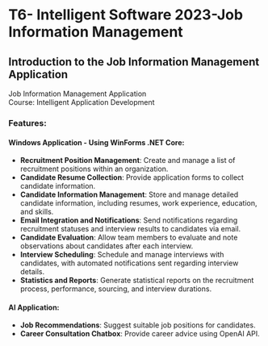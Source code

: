 # T6- Intelligent Software 2023-Job Information Management

## Introduction to the Job Information Management Application

Job Information Management Application  
Course: Intelligent Application Development  

### Features:

#### Windows Application - Using WinForms .NET Core:
- **Recruitment Position Management**: Create and manage a list of recruitment positions within an organization.
- **Candidate Resume Collection**: Provide application forms to collect candidate information.
- **Candidate Information Management**: Store and manage detailed candidate information, including resumes, work experience, education, and skills.
- **Email Integration and Notifications**: Send notifications regarding recruitment statuses and interview results to candidates via email.
- **Candidate Evaluation**: Allow team members to evaluate and note observations about candidates after each interview.
- **Interview Scheduling**: Schedule and manage interviews with candidates, with automated notifications sent regarding interview details.
- **Statistics and Reports**: Generate statistical reports on the recruitment process, performance, sourcing, and interview durations.

#### AI Application:
- **Job Recommendations**: Suggest suitable job positions for candidates.
- **Career Consultation Chatbox**: Provide career advice using OpenAI API.
